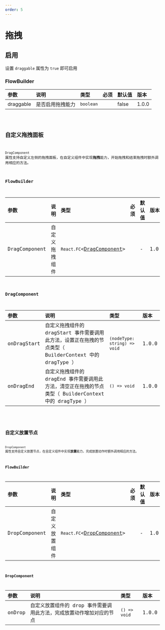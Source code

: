 ```yaml
---
order: 5
---
```


# 拖拽

## 启用

设置 `draggable` 属性为 `true` 即可启用

### FlowBuilder

| 参数      | 说明             | 类型      | 必须 | 默认值 | 版本  |
| :-------- | :--------------- | :-------- | :--- | :----- | :---- |
| draggable | 是否启用拖拽能力 | `boolean` |      | false  | 1.0.0 |

<code src="./demo/dragdrop/index.tsx" />

## 自定义拖拽面板

`DragComponent` 属性支持自定义左侧的拖拽面板，在自定义组件中实现**拖拽**能力，开始拖拽和结束拖拽时额外调用相应的方法。

### FlowBuilder

| 参数          | 说明           | 类型                                          | 必须 | 默认值 | 版本  |
| :------------ | :------------- | :-------------------------------------------- | :--- | :----- | :---- |
| DragComponent | 自定义拖拽组件 | `React.FC`\<[DragComponent](#dragcomponent)\> |      | -      | 1.0.0 |

### DragComponent

| 参数        | 说明                                                                                                    | 类型                         | 版本  |
| :---------- | :------------------------------------------------------------------------------------------------------ | :--------------------------- | :---- |
| onDragStart | 自定义拖拽组件的 dragStart 事件需要调用此方法，设置正在拖拽的节点类型（ BuilderContext 中的 dragType ） | `(nodeType: string) => void` | 1.0.0 |
| onDragEnd   | 自定义拖拽组件的 dragEnd 事件需要调用此方法，清空正在拖拽的节点类型（ BuilderContext 中的 dragType ）   | `() => void`                 | 1.0.0 |

<code src="./demo/dragdrop/drag.tsx" />

## 自定义放置节点

`DropComponent` 属性支持自定义放置节点，在自定义组件中实现**放置**能力，完成放置动作时额外调用相应的方法。

### FlowBuilder

| 参数          | 说明           | 类型                                          | 必须 | 默认值 | 版本  |
| :------------ | :------------- | :-------------------------------------------- | :--- | :----- | :---- |
| DropComponent | 自定义放置组件 | `React.FC`\<[DropComponent](#dropcomponent)\> |      | -      | 1.0.0 |

### DropComponent

| 参数   | 说明                                                                 | 类型         | 版本  |
| :----- | :------------------------------------------------------------------- | :----------- | :---- |
| onDrop | 自定义放置组件的 drop 事件需要调用此方法，完成放置动作增加对应的节点 | `() => void` | 1.0.0 |

<code src="./demo/dragdrop/drop.tsx" />
